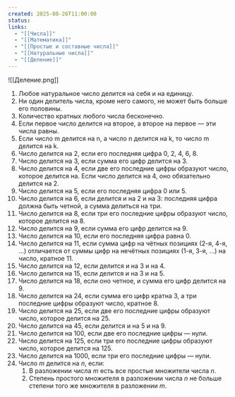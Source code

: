 ```yaml
---
created: 2025-08-26T11:00:00
status:
links:
  - "[[Числа]]"
  - "[[Математика]]"
  - "[[Простые и составные числа]]"
  - "[[Натуральные числа]]"
  - "[[Деление]]"
---
```

![[Деление.png]]

1. Любое натуральное число делится на себя и на единицу.
2. Ни один делитель числа, кроме него самого, не может быть больше его половины.
3. Количество кратных любого числа бесконечно.
4. Если первое число делится на второе, а второе на первое — эти числа равны.
5. Если число m делится на n, а число n делится на k, то число m делится на k.
6. Число делится на 2, если его последняя цифра 0, 2, 4, 6, 8.
7. Число делится на 3, если сумма его цифр делится на 3.
8. Число делится на 4, если две его последние цифры образуют число, которое делится на. Если число делится на 4, оно обязательно делится на 2.
9. Число делится на 5, если его последняя цифра 0 или 5.
10. Число делится на 6, если делится и на 2 и на 3: последняя цифра должна быть четной, а сумма делиться на три.
11. Число делится на 8, если три его последние цифры образуют число, которое делится на 8.
12. Число делится на 9, если сумма его цифр делится на 9.
13. Число делится на 10, если его последняя цифра равна 0.
14. Число делится на 11, если сумма цифр на чётных позициях (2-я, 4-я, ...) отличается от суммы цифр на нечётных позициях (1-я, 3-я, ...) на число, кратное 11.
15. Число делится на 12, если делится и на 3 и на 4.
16. Число делится на 15, если делится и на 3 и на 5.
17. Число делится на 18, если оно четное, и сумма его цифр делится на 9.
18. Число делится на 24, если сумма его цифр кратна 3, а три последние цифры образуют число, кратное 8.
19. Число делится на 25, если две его последние цифры образуют число, которое делится на 25.
20. Число делится на 45, если делится и на 5 и на 9.
21. Число делится на 100, если две его последние цифры — нули.
22. Число делится на 125, если три его последние цифры образуют число, которое делится на 125.
23. Число делится на 1000, если три его последние цифры — нули.
24. Число *m* делится на *n*, если:
	1. В разложении числа *m* есть все простые множители числа *n*.
	2. Степень простого множителя в разложении числа *n* не больше степени того же множителя в разложении *m*.







